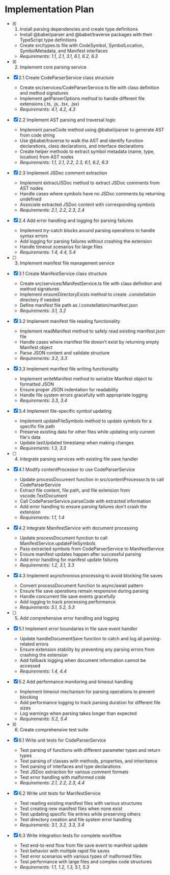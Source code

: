 # Implementation Plan

- [x] 1. Install parsing dependencies and create type definitions
  - Install @babel/parser and @babel/traverse packages with their TypeScript type definitions
  - Create src/types.ts file with CodeSymbol, SymbolLocation, SymbolMetadata, and Manifest interfaces
  - _Requirements: 1.1, 2.1, 3.1, 6.1, 6.2, 6.3_

- [x] 2. Implement core parsing service
- [x] 2.1 Create CodeParserService class structure
  - Create src/services/CodeParserService.ts file with class definition and method signatures
  - Implement getParserOptions method to handle different file extensions (.ts, .js, .tsx, .jsx)
  - _Requirements: 4.1, 4.2, 4.3_

- [x] 2.2 Implement AST parsing and traversal logic
  - Implement parseCode method using @babel/parser to generate AST from code string
  - Use @babel/traverse to walk the AST and identify function declarations, class declarations, and interface declarations
  - Create helper methods to extract symbol metadata (name, type, location) from AST nodes
  - _Requirements: 1.1, 2.1, 2.2, 2.3, 6.1, 6.2, 6.3_

- [x] 2.3 Implement JSDoc comment extraction
  - Implement extractJSDoc method to extract JSDoc comments from AST nodes
  - Handle cases where symbols have no JSDoc comments by returning undefined
  - Associate extracted JSDoc content with corresponding symbols
  - _Requirements: 2.1, 2.2, 2.3, 2.4_

- [x] 2.4 Add error handling and logging for parsing failures
  - Implement try-catch blocks around parsing operations to handle syntax errors
  - Add logging for parsing failures without crashing the extension
  - Handle timeout scenarios for large files
  - _Requirements: 1.4, 4.4, 5.4_

- [ ] 3. Implement manifest file management service
- [x] 3.1 Create ManifestService class structure
  - Create src/services/ManifestService.ts file with class definition and method signatures
  - Implement ensureDirectoryExists method to create .constellation directory if needed
  - Define manifest file path as /.constellation/manifest.json
  - _Requirements: 3.1, 3.2_

- [x] 3.2 Implement manifest file reading functionality
  - Implement readManifest method to safely read existing manifest.json file
  - Handle cases where manifest file doesn't exist by returning empty Manifest object
  - Parse JSON content and validate structure
  - _Requirements: 3.2, 3.3_

- [x] 3.3 Implement manifest file writing functionality
  - Implement writeManifest method to serialize Manifest object to formatted JSON
  - Ensure proper JSON indentation for readability
  - Handle file system errors gracefully with appropriate logging
  - _Requirements: 3.3, 3.4_

- [x] 3.4 Implement file-specific symbol updating
  - Implement updateFileSymbols method to update symbols for a specific file path
  - Preserve existing data for other files while updating only current file's data
  - Update lastUpdated timestamp when making changes
  - _Requirements: 1.3, 3.3_

- [ ] 4. Integrate parsing services with existing file save handler
- [x] 4.1 Modify contentProcessor to use CodeParserService
  - Update processDocument function in src/contentProcessor.ts to call CodeParserService
  - Extract file content, file path, and file extension from vscode.TextDocument
  - Call CodeParserService.parseCode with extracted information
  - Add error handling to ensure parsing failures don't crash the extension
  - _Requirements: 1.1, 1.4_

- [x] 4.2 Integrate ManifestService with document processing
  - Update processDocument function to call ManifestService.updateFileSymbols
  - Pass extracted symbols from CodeParserService to ManifestService
  - Ensure manifest updates happen after successful parsing
  - Add error handling for manifest update failures
  - _Requirements: 1.2, 3.1, 3.3_

- [x] 4.3 Implement asynchronous processing to avoid blocking file saves
  - Convert processDocument function to async/await pattern
  - Ensure file save operations remain responsive during parsing
  - Handle concurrent file save events gracefully
  - Add logging to track processing performance
  - _Requirements: 5.1, 5.2, 5.3_

- [ ] 5. Add comprehensive error handling and logging
- [x] 5.1 Implement error boundaries in file save event handler
  - Update handleDocumentSave function to catch and log all parsing-related errors
  - Ensure extension stability by preventing any parsing errors from crashing the extension
  - Add fallback logging when document information cannot be accessed
  - _Requirements: 1.4, 4.4_

- [x] 5.2 Add performance monitoring and timeout handling
  - Implement timeout mechanism for parsing operations to prevent blocking
  - Add performance logging to track parsing duration for different file sizes
  - Log warnings when parsing takes longer than expected
  - _Requirements: 5.2, 5.4_

- [x] 6. Create comprehensive test suite
- [x] 6.1 Write unit tests for CodeParserService
  - Test parsing of functions with different parameter types and return types
  - Test parsing of classes with methods, properties, and inheritance
  - Test parsing of interfaces and type declarations
  - Test JSDoc extraction for various comment formats
  - Test error handling with malformed code
  - _Requirements: 2.1, 2.2, 2.3, 4.4_

- [x] 6.2 Write unit tests for ManifestService
  - Test reading existing manifest files with various structures
  - Test creating new manifest files when none exist
  - Test updating specific file entries while preserving others
  - Test directory creation and file system error handling
  - _Requirements: 3.1, 3.2, 3.3, 3.4_

- [x] 6.3 Write integration tests for complete workflow
  - Test end-to-end flow from file save event to manifest update
  - Test behavior with multiple rapid file saves
  - Test error scenarios with various types of malformed files
  - Test performance with large files and complex code structures
  - _Requirements: 1.1, 1.2, 1.3, 5.1, 5.3_